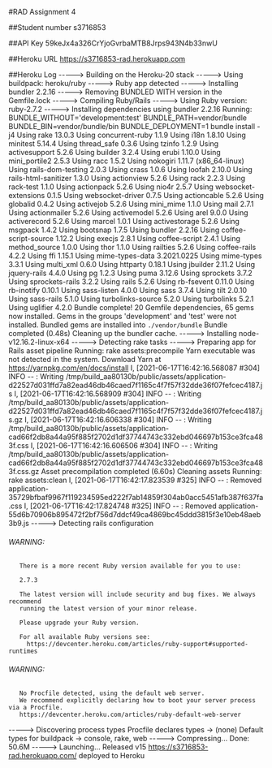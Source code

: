#RAD Assignment 4

##Student number
s3716853

##API Key
59keJx4a326CrYjoGvrbaMTB8Jrps943N4b33nwU

##Heroku URL
https://s3716853-rad.herokuapp.com

##Heroku Log
-----> Building on the Heroku-20 stack
-----> Using buildpack: heroku/ruby
-----> Ruby app detected
-----> Installing bundler 2.2.16
-----> Removing BUNDLED WITH version in the Gemfile.lock
-----> Compiling Ruby/Rails
-----> Using Ruby version: ruby-2.7.2
-----> Installing dependencies using bundler 2.2.16
       Running: BUNDLE_WITHOUT='development:test' BUNDLE_PATH=vendor/bundle BUNDLE_BIN=vendor/bundle/bin BUNDLE_DEPLOYMENT=1 bundle install -j4
       Using rake 13.0.3
       Using concurrent-ruby 1.1.9
       Using i18n 1.8.10
       Using minitest 5.14.4
       Using thread_safe 0.3.6
       Using tzinfo 1.2.9
       Using activesupport 5.2.6
       Using builder 3.2.4
       Using erubi 1.10.0
       Using mini_portile2 2.5.3
       Using racc 1.5.2
       Using nokogiri 1.11.7 (x86_64-linux)
       Using rails-dom-testing 2.0.3
       Using crass 1.0.6
       Using loofah 2.10.0
       Using rails-html-sanitizer 1.3.0
       Using actionview 5.2.6
       Using rack 2.2.3
       Using rack-test 1.1.0
       Using actionpack 5.2.6
       Using nio4r 2.5.7
       Using websocket-extensions 0.1.5
       Using websocket-driver 0.7.5
       Using actioncable 5.2.6
       Using globalid 0.4.2
       Using activejob 5.2.6
       Using mini_mime 1.1.0
       Using mail 2.7.1
       Using actionmailer 5.2.6
       Using activemodel 5.2.6
       Using arel 9.0.0
       Using activerecord 5.2.6
       Using marcel 1.0.1
       Using activestorage 5.2.6
       Using msgpack 1.4.2
       Using bootsnap 1.7.5
       Using bundler 2.2.16
       Using coffee-script-source 1.12.2
       Using execjs 2.8.1
       Using coffee-script 2.4.1
       Using method_source 1.0.0
       Using thor 1.1.0
       Using railties 5.2.6
       Using coffee-rails 4.2.2
       Using ffi 1.15.1
       Using mime-types-data 3.2021.0225
       Using mime-types 3.3.1
       Using multi_xml 0.6.0
       Using httparty 0.18.1
       Using jbuilder 2.11.2
       Using jquery-rails 4.4.0
       Using pg 1.2.3
       Using puma 3.12.6
       Using sprockets 3.7.2
       Using sprockets-rails 3.2.2
       Using rails 5.2.6
       Using rb-fsevent 0.11.0
       Using rb-inotify 0.10.1
       Using sass-listen 4.0.0
       Using sass 3.7.4
       Using tilt 2.0.10
       Using sass-rails 5.1.0
       Using turbolinks-source 5.2.0
       Using turbolinks 5.2.1
       Using uglifier 4.2.0
       Bundle complete! 20 Gemfile dependencies, 65 gems now installed.
       Gems in the groups 'development' and 'test' were not installed.
       Bundled gems are installed into `./vendor/bundle`
       Bundle completed (0.48s)
       Cleaning up the bundler cache.
-----> Installing node-v12.16.2-linux-x64
-----> Detecting rake tasks
-----> Preparing app for Rails asset pipeline
       Running: rake assets:precompile
       Yarn executable was not detected in the system.
       Download Yarn at https://yarnpkg.com/en/docs/install
       I, [2021-06-17T16:42:16.568087 #304]  INFO -- : Writing /tmp/build_aa80130b/public/assets/application-d22527d031ffd7a82ead46db46caed7f1165c4f7f57f32dde36f07fefcec4187.js
       I, [2021-06-17T16:42:16.568909 #304]  INFO -- : Writing /tmp/build_aa80130b/public/assets/application-d22527d031ffd7a82ead46db46caed7f1165c4f7f57f32dde36f07fefcec4187.js.gz
       I, [2021-06-17T16:42:16.606338 #304]  INFO -- : Writing /tmp/build_aa80130b/public/assets/application-cad66f2db8a44a95f885f2702d1df37744743c332ebd046697b153ce3fca483f.css
       I, [2021-06-17T16:42:16.606506 #304]  INFO -- : Writing /tmp/build_aa80130b/public/assets/application-cad66f2db8a44a95f885f2702d1df37744743c332ebd046697b153ce3fca483f.css.gz
       Asset precompilation completed (6.60s)
       Cleaning assets
       Running: rake assets:clean
       I, [2021-06-17T16:42:17.823539 #325]  INFO -- : Removed application-35729bfbaf9967f119234595ed222f7ab14859f304ab0acc5451afb387f637fa.css
       I, [2021-06-17T16:42:17.824748 #325]  INFO -- : Removed application-55d6b70906b895472f2bf756d7ddcf49ca4869bc45ddd3815f3e10eb48aeb3b9.js
-----> Detecting rails configuration
###### WARNING:
       There is a more recent Ruby version available for you to use:
       
       2.7.3
       
       The latest version will include security and bug fixes. We always recommend
       running the latest version of your minor release.
       
       Please upgrade your Ruby version.
       
       For all available Ruby versions see:
         https://devcenter.heroku.com/articles/ruby-support#supported-runtimes
###### WARNING:
       No Procfile detected, using the default web server.
       We recommend explicitly declaring how to boot your server process via a Procfile.
       https://devcenter.heroku.com/articles/ruby-default-web-server
-----> Discovering process types
       Procfile declares types     -> (none)
       Default types for buildpack -> console, rake, web
-----> Compressing...
       Done: 50.6M
-----> Launching...
       Released v15
       https://s3716853-rad.herokuapp.com/ deployed to Heroku